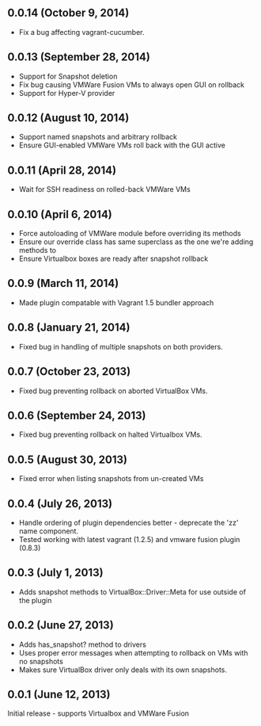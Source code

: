 ## 0.0.14 (October 9, 2014)

 - Fix a bug affecting vagrant-cucumber.

## 0.0.13 (September 28, 2014)

 - Support for Snapshot deletion
 - Fix bug causing VMWare Fusion VMs to always open GUI on rollback
 - Support for Hyper-V provider 

## 0.0.12 (August 10, 2014)

 - Support named snapshots and arbitrary rollback
 - Ensure GUI-enabled VMWare VMs roll back with the GUI active

## 0.0.11 (April 28, 2014)

 - Wait for SSH readiness on rolled-back VMWare VMs

## 0.0.10 (April 6, 2014)

 - Force autoloading of VMWare module before overriding its methods
 - Ensure our override class has same superclass as the one we're adding methods to
 - Ensure Virtualbox boxes are ready after snapshot rollback

## 0.0.9 (March 11, 2014)

 - Made plugin compatable with Vagrant 1.5 bundler approach

## 0.0.8 (January 21, 2014)

 - Fixed bug in handling of multiple snapshots on both providers.

## 0.0.7 (October 23, 2013)

 - Fixed bug preventing rollback on aborted VirtualBox VMs.

## 0.0.6 (September 24, 2013)

 - Fixed bug preventing rollback on halted Virtualbox VMs.

## 0.0.5 (August 30, 2013)

 - Fixed error when listing snapshots from un-created VMs

## 0.0.4 (July 26, 2013)

 - Handle ordering of plugin dependencies better - deprecate the 'zz' name component.
 - Tested working with latest vagrant (1.2.5) and vmware fusion plugin (0.8.3)

## 0.0.3 (July 1, 2013)

 - Adds snapshot methods to VirtualBox::Driver::Meta for use outside of
   the plugin

## 0.0.2 (June 27, 2013)

 - Adds has_snapshot? method to drivers
 - Uses proper error messages when attempting to rollback on VMs with no snapshots
 - Makes sure VirtualBox driver only deals with its own snapshots.

## 0.0.1 (June 12, 2013)

Initial release - supports Virtualbox and VMWare Fusion
